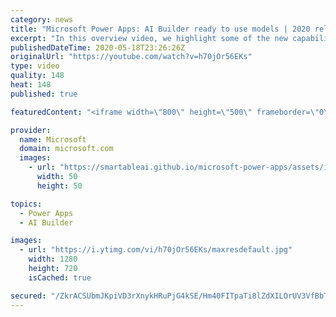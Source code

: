 ```yaml
---
category: news
title: "Microsoft Power Apps: AI Builder ready to use models | 2020 release wave 1 overview"
excerpt: "In this overview video, we highlight some of the new capabilities included in the latest update to Microsoft Power Apps, AI Builder ready to use models.     Here are the capabilities covered:   • Entity extraction helps you by identifying and extracting people, dates, places, locations, etc. from text"
publishedDateTime: 2020-05-18T23:26:26Z
originalUrl: "https://youtube.com/watch?v=h70jOr56EKs"
type: video
quality: 148
heat: 148
published: true

featuredContent: "<iframe width=\"800\" height=\"500\" frameborder=\"0\" src=\"https://www.youtube.com/embed/h70jOr56EKs\" allow=\"accelerometer; autoplay; encrypted-media; gyroscope; picture-in-picture\" allowfullscreen></iframe>"

provider:
  name: Microsoft
  domain: microsoft.com
  images:
    - url: "https://smartableai.github.io/microsoft-power-apps/assets/images/organizations/microsoft.com-50x50.jpg"
      width: 50
      height: 50

topics:
  - Power Apps
  - AI Builder

images:
  - url: "https://i.ytimg.com/vi/h70jOr56EKs/maxresdefault.jpg"
    width: 1280
    height: 720
    isCached: true

secured: "/ZkrACSUbmJKpiVD3rXnykHRuPjG4kSE/Hm40FITpaTi8lZdXILOrUV3VfBbTD0UtZ4TkhDhcVCdZtNKiX92SQfMylPIyHiuj9gd9hjs0SLM05snOcXwT6janX/AkuUyQyhBe0udyM6qNkQy63FlhPEZel/esxvfRrfq6MDkusyYrTG3r99Fgh79cEfc6C5K3VldTQ7afQ2iF6qRUdkzuB3KjQUrx5XAEDZfE0KKNGug1KcCGkUE61vXZdK17onzX8ddG8op1VAf8YDCvewq/X3WIMcUkQ8u736HL6VGXOd2f7dR/EAFkKXx+bKgb8kLNUYaaNEJ3khZwOSOWrLful3/NvAT2iXxp++d2Pst6HIkEu1JBQndNt4ZK4XkPOu3WC1HbgaCj93HzSNBX+WbTMK53U4Yn4ELtcDp6NufE8betsjCdwbftEWYJxwQ9Rfv;p35XXUykooFUUzHNOyGFLQ=="
---
```


